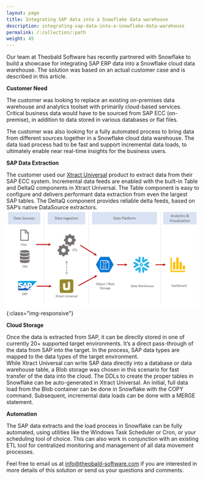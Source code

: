 ```yaml
---
layout: page
title: Integrating SAP data into a Snowflake data warehouse
description: integrating-sap-data-into-a-snowflake-data-warehouse
permalink: /:collection/:path
weight: 45
---
```


Our team at Theobald Software has recently partnered with Snowflake to build a showcase for integrating SAP ERP data into a Snowflake cloud data warehouse. The solution was based on an actual customer case and is described in this article.

**Customer Need**

The customer was looking to replace an existing on-premises data warehouse and analytics toolset with primarily cloud-based services. Critical business data would have to be sourced from SAP ECC (on-premise), in addition to data stored in various databases or flat files.

The customer was also looking for a fully automated process to bring data from different sources together in a Snowflake cloud data warehouse. The data load process had to be fast and support incremental data loads, to ultimately enable near real-time insights for the business users.

**SAP Data Extraction**

The customer used our [Xtract Universal](https://theobald-software.com/en/xtract-universal/) product to extract data from their SAP ECC system. Incremental data feeds are enabled with the built-in Table and DeltaQ components in Xtract Universal. The Table component is easy to configure and delivers performant data extraction from even the largest SAP tables. The DeltaQ component provides reliable delta feeds, based on SAP’s native DataSource extractors.
![sap_snowflake](/img/contents/xu/sap_snowflake.png){:class="img-responsive"}

**Cloud Storage**

Once the data is extracted from SAP, it can be directly stored in one of currently 20+ supported target environments. It’s a direct pass-through of the data from SAP into the target. In the process, SAP data types are mapped to the data types of the target environment. <br> While Xtract Universal can write SAP data directly into a database or data warehouse table, a Blob storage was chosen in this scenario for fast transfer of the data into the cloud. The DDLs to create the proper tables in Snowflake can be auto-generated in Xtract Universal. An initial, full data load from the Blob container can be done in Snowflake with the COPY command. Subsequent, incremental data loads can be done with a MERGE statement.

**Automation**

The SAP data extracts and the load process in Snowflake can be fully automated, using utilities like the Windows Task Scheduler or Cron, or your scheduling tool of choice. This can also work in conjunction with an existing ETL tool for centralized monitoring and management of all data movement processes.

Feel free to email us at [info@theobald-software.com](https://theobald-software.com/kontakt/) if you are interested in more details of this solution or send us your questions and comments.